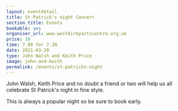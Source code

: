 ```yaml
---
layout: eventdetail
title: St Patrick's night Concert
section_title: Events
bookable: yes
organiser_url: www.westkirbyartscentre.org.uk
price: 10
time: 7.00 for 7.30
date: 2021-03-20
type: John Walsh and Keith Price
image: john-and-keith
permalink: /events/st-patricks-night
---
```


John Walsh, Keith Price and no doubt a friend or two will help us all celebrate
St Patrick's night in fine style.

This is always a popular night so be sure to book early.
